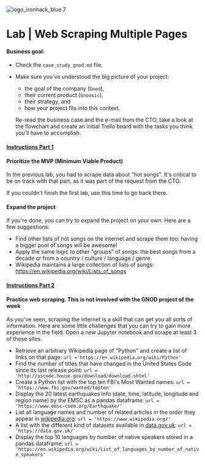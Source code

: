 ![logo_ironhack_blue 7](https://user-images.githubusercontent.com/23629340/40541063-a07a0a8a-601a-11e8-91b5-2f13e4e6b441.png)

# Lab | Web Scraping Multiple Pages

#### Business goal:

- Check the `case_study_gnod.md` file.
- Make sure you've understood the big picture of your project:

  - the goal of the company (`Gnod`),
  - their current product (`Gnoosic`),
  - their strategy, and
  - how your project fits into this context.

  Re-read the business case and the e-mail from the CTO, take a look at the flowchart and create an initial Trello board with the tasks you think you'll have to accomplish.

#### <u> Instructions Part 1 </u>

#### Prioritize the MVP (Minimum Viable Product)

In the previous lab, you had to scrape data about "hot songs". It's critical to be on track with that part, as it was part of the request from the CTO.

If you couldn't finish the first lab, use this time to go back there.

#### Expand the project

If you're done, you can try to expand the project on your own. Here are a few suggestions:

- Find other lists of hot songs on the internet and scrape them too: having a bigger pool of songs will be awesome!
- Apply the same logic to other "groups" of songs: the best songs from a decade or from a country / culture / language / genre.
- Wikipedia maintains a large collection of lists of songs: https://en.wikipedia.org/wiki/Lists_of_songs

#### <u> Instructions Part 2 </u>
#### Practice web scraping. **This is not involved with the GNOD project of the week**

As you've seen, scraping the internet is a skill that can get you all sorts of information. Here are some little challenges that you can try to gain more experience in the field. Open a new Jupyter notebook and scrape at least 3 of these sites.

- Retrieve an arbitrary Wikipedia page of "Python" and create a list of links on that page: `url ='https://en.wikipedia.org/wiki/Python'`
- Find the number of titles that have changed in the United States Code since its last release point: `url = 'http://uscode.house.gov/download/download.shtml'`
- Create a Python list with the top ten FBI's Most Wanted names: `url = 'https://www.fbi.gov/wanted/topten'`
- Display the 20 latest earthquakes info (date, time, latitude, longitude and region name) by the EMSC as a pandas dataframe: `url = 'https://www.emsc-csem.org/Earthquake/'`
- List all language names and number of related articles in the order they appear in [wikipedia.org](wikipedia.org): `url = 'https://www.wikipedia.org/'`
- A list with the different kind of datasets available in [data.gov.uk](data.gov.uk): `url = 'https://data.gov.uk/'`
- Display the top 10 languages by number of native speakers stored in a pandas dataframe: `url = 'https://en.wikipedia.org/wiki/List_of_languages_by_number_of_native_speakers'`


